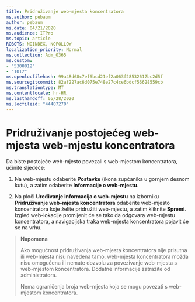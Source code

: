 ```yaml
---
title: Pridruživanje web-mjesta koncentratora
ms.author: pebaum
author: pebaum
ms.date: 04/21/2020
ms.audience: ITPro
ms.topic: article
ROBOTS: NOINDEX, NOFOLLOW
localization_priority: Normal
ms.collection: Adm_O365
ms.custom:
- "5300012"
- "1012"
ms.openlocfilehash: 99a48d68c7ef6bcd21ef2a063f28532617bc2d5f
ms.sourcegitcommit: 82af227ac6d075e748e27c4ce6bdcf56628559cb
ms.translationtype: MT
ms.contentlocale: hr-HR
ms.lasthandoff: 05/28/2020
ms.locfileid: "44407270"
---
```

# <a name="associate-existing-site-with-a-hub-site"></a>Pridruživanje postojećeg web-mjesta web-mjestu koncentratora

Da biste postojeće web-mjesto povezali s web-mjestom koncentratora, učinite sljedeće:
  
1. Na web-mjestu odaberite **Postavke** (ikona zupčanika u gornjem desnom kutu), a zatim odaberite **Informacije o web-mjestu**.

2. Na ploči **Uređivanje informacija o web-mjestu** na izborniku **Pridruživanje web-mjesta koncentratora** odaberite web-mjesto koncentratora koje želite pridružiti web-mjestu, a zatim kliknite **Spremi**. Izgled web-lokacije promijenit će se tako da odgovara web-mjestu koncentratora, a navigacijska traka web-mjesta koncentratora pojavit će se na vrhu.

>**Napomena**
>
>Ako mogućnost pridruživanja web-mjesta koncentratora nije prisutna ili web-mjesta nisu navedena tamo, web-mjesta koncentratora možda nisu omogućena ili nemate dozvolu za povezivanje web-mjesta s web-mjestom koncentratora. Dodatne informacije zatražite od administratora.
>
>Nema ograničenja broja web-mjesta koja se mogu povezati s web-mjestom koncentratora.
  